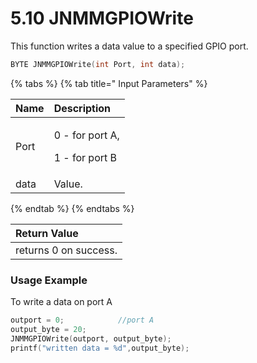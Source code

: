 # 5.10 JNMMGPIOWrite

This function writes a data value to a specified GPIO port.

```c
BYTE JNMMGPIOWrite(int Port, int data);
```

{% tabs %}
{% tab title=" Input Parameters" %}
<table>
  <thead>
    <tr>
      <th style="text-align:left">Name</th>
      <th style="text-align:left">Description</th>
    </tr>
  </thead>
  <tbody>
    <tr>
      <td style="text-align:left">Port</td>
      <td style="text-align:left">
        <p>0 - for port A,</p>
        <p>1 - for port B</p>
      </td>
    </tr>
    <tr>
      <td style="text-align:left">data</td>
      <td style="text-align:left">Value.</td>
    </tr>
  </tbody>
</table>
{% endtab %}
{% endtabs %}

| Return Value |
| :--- |
| returns 0 on success. |

### Usage Example

To write a data on port A

```c
outport = 0;            //port A
output_byte = 20;
JNMMGPIOWrite(outport, output_byte);
printf("written data = %d",output_byte);
```

